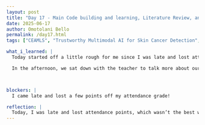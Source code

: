 ```yaml
---
layout: post
title: "Day 17 - Main Code building and learning, Literature Review, and CEAMLS Cohort"
date: 2025-06-17
author: Omotolani Bello
permalink: /day17.html
tags: ["CEAMLS", "Trustworthy Multimodal AI for Skin Cancer Detection", "Convolution", "Max Pooling"]

what_i_learned: |
  Today started off a little rough for me since I was late and lost attendance points, which was disappointing. We kicked things off with a fun activity where we had to describe our project without using any of its main keywords—it really made us think creatively about how to communicate our work. Then we did a group challenge where we ranked 15 survival items in order of importance if we were stuck in the ocean with just a life raft, which sparked a lot of interesting conversations. We also got to bond with the high school teacher who will now be joining our research project. One of the fun parts was writing a prompt about our personalities and asking ChatGPT to generate people who would thrive around us.

  In the afternoon, we sat down with the teacher to talk more about our project—what it’s about, the problem we’re addressing, and how we plan to go about it. He shared some insight into cancer, how it develops, and how chemotherapy works, which added useful context to our research. We also read two articles, one explaining max pooling and the other about convolutions, both key parts of understanding how deep learning models work. By the end of the day, I was definitely feeling ready to log off. I’m especially glad we have a holiday tomorrow for Juneteenth—looking forward to the break.



blockers: |
  I came late and lost a few points off my attendance grade!

reflection: |
  Today, I was late and lost attendance points, which wasn’t the best way to start, but the rest of the day turned out meaningful. The activity where we described our project without using key terms challenged me to think more creatively about how to communicate our work. I also enjoyed bonding with the high school teacher who’s joining our research—it made the project feel more collaborative. Talking with him about cancer and chemotherapy gave more depth to what we’re studying. Reading about max pooling and convolutions helped me connect more pieces of the technical side. I’m definitely ready for the Juneteenth break tomorrow—it’s well-timed and much needed.
---
```

